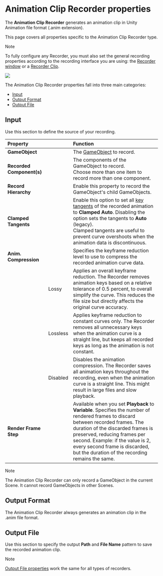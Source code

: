 # Animation Clip Recorder properties

The **Animation Clip Recorder** generates an animation clip in Unity Animation file format (.anim extension).

This page covers all properties specific to the Animation Clip Recorder type.

>[!NOTE]
>To fully configure any Recorder, you must also set the general recording properties according to the recording interface you are using: the [Recorder window](RecorderWindowRecordingProperties.md) or a [Recorder Clip](RecordingTimelineTrack.md#recorder-clip-properties).

![](Images/RecorderAnimation.png)

The Animation Clip Recorder properties fall into three main categories:
* [Input](#input)
* [Output Format](#output-format)
* [Output File](#output-file)

## Input

Use this section to define the source of your recording.

|Property||Function|
|:---|:---|:---|
| **GameObject** ||The [GameObject](https://docs.unity3d.com/Manual/class-GameObject.html) to record.|
| **Recorded Component(s)** ||The components of the GameObject to record.<br />Choose more than one item to record more than one component.|
| **Record Hierarchy** ||Enable this property to record the GameObject's child GameObjects.|
| **Clamped Tangents** || Enable this option to set all [key tangents](https://docs.unity3d.com/Manual/EditingCurves.html) of the recorded animation to **Clamped Auto**. Disabling the option sets the tangents to **Auto** (legacy).<br />Clamped tangents are useful to prevent curve overshoots when the animation data is discontinuous. |
| **Anim. Compression** || Specifies the keyframe reduction level to use to compress the recorded animation curve data. |
| | Lossy | Applies an overall keyframe reduction. The Recorder removes animation keys based on a relative tolerance of 0.5 percent, to overall simplify the curve. This reduces the file size but directly affects the original curve accuracy. |
| | Lossless | Applies keyframe reduction to constant curves only. The Recorder removes all unnecessary keys when the animation curve is a straight line, but keeps all recorded keys as long as the animation is not constant. |
| | Disabled | Disables the animation compression. The Recorder saves all animation keys throughout the recording, even when the animation curve is a straight line. This might result in large files and slow playback. |
| **Render Frame Step** || Available when you set **Playback** to **Variable**. Specifies the number of rendered frames to discard between recorded frames. The duration of the discarded frames is preserved, reducing frames per second. Example: if the value is 2, every second frame is discarded, but the duration of the recording remains the same. |


>[!NOTE]
>The Animation Clip Recorder can only record a GameObject in the current Scene. It cannot record GameObjects in other Scenes.

## Output Format

The Animation Clip Recorder always generates an animation clip in the .anim file format.

## Output File

Use this section to specify the output **Path** and **File Name** pattern to save the recorded animation clip.

>[!NOTE]
>[Output File properties](OutputFileProperties.md) work the same for all types of recorders.
